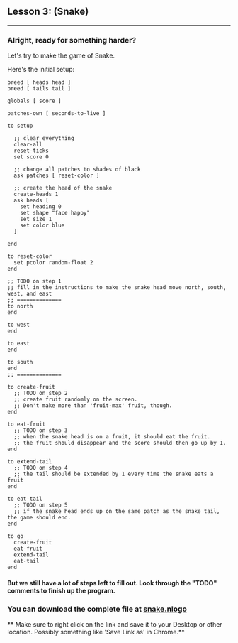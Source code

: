 ## Lesson 3: (Snake)
----

### Alright, ready for something harder?

Let's try to make the game of Snake.

Here's the initial setup:

    breed [ heads head ]
    breed [ tails tail ]

    globals [ score ]

    patches-own [ seconds-to-live ]

    to setup
      
      ;; clear everything
      clear-all
      reset-ticks
      set score 0
          
      ;; change all patches to shades of black
      ask patches [ reset-color ]
      
      ;; create the head of the snake
      create-heads 1
      ask heads [
        set heading 0
        set shape "face happy"
        set size 1
        set color blue
      ]

    end

    to reset-color
      set pcolor random-float 2
    end

    ;; TODO on step 1
    ;; fill in the instructions to make the snake head move north, south, west, and east
    ;; ==============
    to north
    end

    to west
    end

    to east
    end

    to south
    end
    ;; ==============

    to create-fruit
      ;; TODO on step 2
      ;; create fruit randomly on the screen. 
      ;; Don't make more than 'fruit-max' fruit, though.
    end

    to eat-fruit
      ;; TODO on step 3
      ;; when the snake head is on a fruit, it should eat the fruit.
      ;; the fruit should disappear and the score should then go up by 1.
    end

    to extend-tail
      ;; TODO on step 4
      ;; the tail should be extended by 1 every time the snake eats a fruit
    end

    to eat-tail
      ;; TODO on step 5
      ;; if the snake head ends up on the same patch as the snake tail, the game should end.
    end

    to go
      create-fruit
      eat-fruit
      extend-tail
      eat-tail
    end

#### But we still have a lot of steps left to fill out. Look through the "TODO" comments to finish up the program.
### You can download the complete file at [snake.nlogo](https://dl.dropboxusercontent.com/u/3480765/snake-step1.nlogo)
** Make sure to right click on the link and save it to your Desktop or other location. Possibly something like 'Save Link as' in Chrome.**

